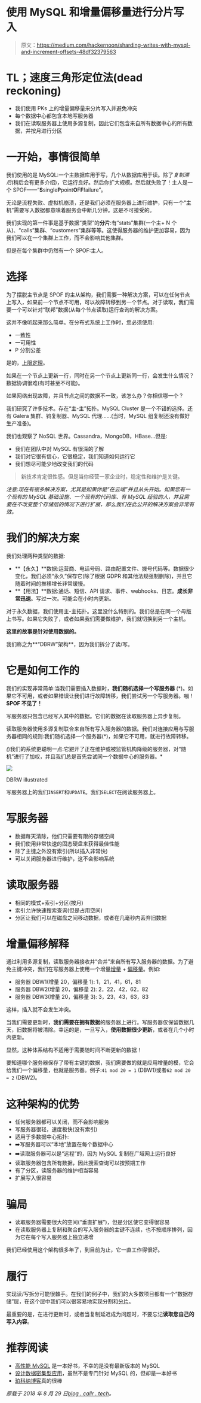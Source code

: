 # 使用 MySQL 和增量偏移量进行分片写入

> 原文：<https://medium.com/hackernoon/sharding-writes-with-mysql-and-increment-offsets-48df32379563>

# TL；速度三角形定位法(dead reckoning)

*   我们使用 PKs 上的增量偏移量来分片写入并避免冲突
*   每个数据中心都包含本地写服务器
*   我们在读取服务器上使用多源复制，因此它们包含来自所有数据中心的所有数据，并按月进行分区

# 一开始，事情很简单

我们使用的是 MySQL:一个主数据库用于写，几个从数据库用于读。除了*复制滞后*(稍后会有更多介绍)，它运行良好。然后你扩大规模。然后就失败了！主人是一个 SPOF——“**S**single**P**point**O**F**F**failure”。

无论是流程失败、虚拟机崩溃，还是我们必须在服务器上进行维护，只有一个“主机”需要写入数据都意味着服务会中断几分钟。这是不可接受的。

我们实现的第一件事是基于数据“类型”的**分片**:有“stats”集群(一个主+ N 个从)、“calls”集群、“customers”集群等等。这使得服务器的维护更加容易，因为我们可以在一个集群上工作，而不会影响其他集群。

但是在每个集群中仍然有一个 SPOF:主人。

# 选择

为了摆脱主节点是 SPOF 的主从架构，我们需要一种解决方案，可以在任何节点上写入，如果前一个节点不可用，可以故障转移到另一个节点。对于读取，我们需要一个可以针对“联邦”数据(从每个节点读取)运行查询的解决方案。

这并不像听起来那么简单。在分布式系统上工作时，您必须使用:

*   一致性
*   **一**可用性
*   P 分割公差

是的，[上限定理](https://en.wikipedia.org/wiki/CAP_theorem)。

如果在一个节点上更新一行，同时在另一个节点上更新同一行，会发生什么情况？数据协调很难(有时甚至不可能)。

如果网络出现故障，并且节点之间的数据不一致，该怎么办？你相信哪一个？

我们研究了许多技术。存在“主-主”拓扑。MySQL Cluster 是一个不错的选择。还有 Galera 集群、钨复制器、MySQL 代理……(当时，MySQL 组复制还没有做好生产准备)。

我们也观察了 NoSQL 世界。Cassandra，MongoDB，HBase…但是:

*   我们在团队中对 MySQL 有很深的了解
*   我们对它很有信心，它很稳定，我们知道如何运行它
*   我们想尽可能少地改变我们的代码

> 新技术肯定很性感。但是当你经营一家企业时，稳定性和维护是关键。

*注意:现在有很多解决方案，尤其是如果你是“在云端”并且从头开始。如果您有一个现有的 MySQL 基础设施、一个现有的代码库、有 MySQL 经验的人，并且需要在不改变整个存储层的情况下进行扩展，那么我们在此公开的解决方案会非常有效。*

# 我们的解决方案

我们处理两种类型的数据:

*   **【永久】**数据:运营商、电话号码、路由配置文件、拨号代码等。数据很少变化，我们必须“永久”保存它(除了根据 GDPR 和其他法规强制删除)，并且它随着时间的推移增长非常缓慢。
*   **【用法】**数据:通话、短信、API 请求、事件、webhooks、日志。**成长非常迅速**。写过一次。可能会在小时内更新。

对于永久数据，我们使用主-主拓扑。这里没什么特别的。我们总是在同一个母版上书写。如果它失败了，或者如果我们需要做维护，我们就切换到另一个主机。

**这里的故事是针对使用数据的。**

我们称之为**“DBRW”架构**，因为我们拆分了读/写。

# 它是如何工作的

我们的实现非常简单:当我们需要插入数据时，**我们随机选择一个写服务器** (*)。如果它不可用，或者如果错误让我们进行故障转移，我们尝试另一个写服务器。嘣！**SPOF 不见了！**

写服务器只包含已经写入其中的数据。它们的数据在读取服务器上异步复制。

读取服务器使用多源复制联合来自所有写入服务器的数据。我们对连接应用与写服务器相同的规则:我们随机选择一个服务器(*)，如果它不可用，就进行故障转移。

*(*)我们的系统更聪明一点:它避开了正在维护或被监管机构降级的服务器，对“随机”进行了加权，并且我们总是首先尝试同一个数据中心的服务器。*

![](img/0f0f02d5b612ba86f1da2cbdf14411b1.png)

DBRW illustrated

写服务器上的我们`INSERT`和`UPDATE`。我们`SELECT`在阅读服务器上。

# 写服务器

*   数据每天清除，他们只需要有限的存储空间
*   我们使用非常快速的固态硬盘来获得最佳性能
*   除了主键之外没有索引(所以插入非常快)
*   可以关闭服务器进行维护，这不会影响系统

# 读取服务器

*   相同的模式+索引+分区(按月)
*   索引允许快速搜索查询(但是占用空间)
*   分区让我们可以在磁盘之间移动数据，或者在几毫秒内丢弃旧数据

# 增量偏移解释

通过利用多源复制，读取服务器接收并“合并”来自所有写入服务器的数据。为了避免主键冲突，我们在写服务器上使用一个增量[增量](https://dev.mysql.com/doc/refman/5.7/en/replication-options-master.html#sysvar_auto_increment_increment) + [偏移量](https://dev.mysql.com/doc/refman/5.7/en/replication-options-master.html#sysvar_auto_increment_offset)。例如:

*   服务器 DBW1(增量 20，偏移量 1): 1，21，41，61，81
*   服务器 DBW2(增量 20，偏移量 2): 2，22，42，62，82
*   服务器 DBW3(增量 20，偏移量 3): 3，23，43，63，83

这样，插入就不会发生冲突。

当我们需要更新时，**我们需要在拥有数据**的服务器上进行。写服务器仅保留数据几天，旧数据将被清除。幸运的是，一旦写入，**使用数据很少更新**，或者在几个小时内更新。

显然，这种体系结构不适用于需要随时间不断更新的数据！

要知道哪个服务器保存了带有主键的数据，我们需要做的就是应用增量的模，它会给我们一个偏移量，也就是服务器。例子:`41 mod 20 = 1` (DBW1)或者`62 mod 20 = 2` (DBW2)。

# 这种架构的优势

*   任何服务器都可以关闭，而不会影响服务
*   写服务器很轻，速度极快(没有索引)
*   适用于多数据中心拓扑:
*   ➡️写服务器可以“本地”放置在每个数据中心
*   ➡️读取服务器可以是“远程”的，因为 MySQL 复制在广域网上运行良好
*   读取服务器包含所有数据，因此搜索查询可以按预期工作
*   有了分区，读服务器的维护相当容易
*   扩展写入很容易

# 骗局

*   读取服务器需要很大的空间(“垂直扩展”)，但是分区使它变得很容易
*   在读取服务器上复制和聚合的写入服务器的主键不连续，也不按顺序排列，因为它在每个写入服务器上独立递增

我们已经使用这个架构很多年了，到目前为止，它一直工作得很好。

# 履行

实现读/写拆分可能很棘手。在我们的例子中，我们的大多数项目都有一个“数据存储”层，在这个层中我们可以很容易地实现分割和[分片](https://hackernoon.com/tagged/sharding)。

最重要的是，在进行更新时，或者当复制延迟成为问题时，不要忘记**读取您自己的写入内容**。

# 推荐阅读

*   [高性能 MySQL](https://www.amazon.fr/High-Performance-MySQL-Baron-Schwartz/dp/1449314287/ref=sr_1_1?ie=UTF8&qid=1535544569&sr=8-1&keywords=mysql+performance) 是一本好书，不幸的是没有最新版本的 MySQL
*   [设计数据密集型应用](https://dataintensive.net/)，虽然不是专门针对 MySQL 的，但却是一本好书
*   [珀科纳博客](https://www.percona.com/blog/)真的很棒

*原载于 2018 年 8 月 29 日*[*blog . callr . tech*](https://blog.callr.tech/sharding-writes-with-mysql-increment-offsets/)*。*